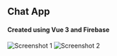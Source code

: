 ## Chat App

#### Created using Vue 3 and Firebase

![Screenshot 1](/src/assets/images/ss1.jpg 'Screenshot 1')
![Screenshot 2](/src/assets/images/ss2.jpg 'Screenshot 2')
